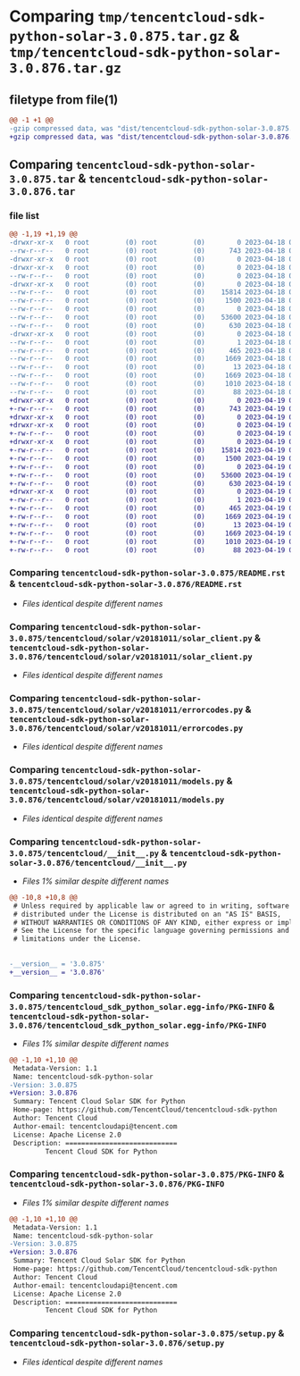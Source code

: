 # Comparing `tmp/tencentcloud-sdk-python-solar-3.0.875.tar.gz` & `tmp/tencentcloud-sdk-python-solar-3.0.876.tar.gz`

## filetype from file(1)

```diff
@@ -1 +1 @@
-gzip compressed data, was "dist/tencentcloud-sdk-python-solar-3.0.875.tar", last modified: Tue Apr 18 00:50:06 2023, max compression
+gzip compressed data, was "dist/tencentcloud-sdk-python-solar-3.0.876.tar", last modified: Wed Apr 19 00:36:38 2023, max compression
```

## Comparing `tencentcloud-sdk-python-solar-3.0.875.tar` & `tencentcloud-sdk-python-solar-3.0.876.tar`

### file list

```diff
@@ -1,19 +1,19 @@
-drwxr-xr-x   0 root         (0) root         (0)        0 2023-04-18 00:50:06.000000 tencentcloud-sdk-python-solar-3.0.875/
--rw-r--r--   0 root         (0) root         (0)      743 2023-04-18 00:50:06.000000 tencentcloud-sdk-python-solar-3.0.875/README.rst
-drwxr-xr-x   0 root         (0) root         (0)        0 2023-04-18 00:50:06.000000 tencentcloud-sdk-python-solar-3.0.875/tencentcloud/
-drwxr-xr-x   0 root         (0) root         (0)        0 2023-04-18 00:50:06.000000 tencentcloud-sdk-python-solar-3.0.875/tencentcloud/solar/
--rw-r--r--   0 root         (0) root         (0)        0 2023-04-18 00:50:06.000000 tencentcloud-sdk-python-solar-3.0.875/tencentcloud/solar/__init__.py
-drwxr-xr-x   0 root         (0) root         (0)        0 2023-04-18 00:50:06.000000 tencentcloud-sdk-python-solar-3.0.875/tencentcloud/solar/v20181011/
--rw-r--r--   0 root         (0) root         (0)    15814 2023-04-18 00:50:06.000000 tencentcloud-sdk-python-solar-3.0.875/tencentcloud/solar/v20181011/solar_client.py
--rw-r--r--   0 root         (0) root         (0)     1500 2023-04-18 00:50:06.000000 tencentcloud-sdk-python-solar-3.0.875/tencentcloud/solar/v20181011/errorcodes.py
--rw-r--r--   0 root         (0) root         (0)        0 2023-04-18 00:50:06.000000 tencentcloud-sdk-python-solar-3.0.875/tencentcloud/solar/v20181011/__init__.py
--rw-r--r--   0 root         (0) root         (0)    53600 2023-04-18 00:50:06.000000 tencentcloud-sdk-python-solar-3.0.875/tencentcloud/solar/v20181011/models.py
--rw-r--r--   0 root         (0) root         (0)      630 2023-04-18 00:50:06.000000 tencentcloud-sdk-python-solar-3.0.875/tencentcloud/__init__.py
-drwxr-xr-x   0 root         (0) root         (0)        0 2023-04-18 00:50:06.000000 tencentcloud-sdk-python-solar-3.0.875/tencentcloud_sdk_python_solar.egg-info/
--rw-r--r--   0 root         (0) root         (0)        1 2023-04-18 00:50:06.000000 tencentcloud-sdk-python-solar-3.0.875/tencentcloud_sdk_python_solar.egg-info/dependency_links.txt
--rw-r--r--   0 root         (0) root         (0)      465 2023-04-18 00:50:06.000000 tencentcloud-sdk-python-solar-3.0.875/tencentcloud_sdk_python_solar.egg-info/SOURCES.txt
--rw-r--r--   0 root         (0) root         (0)     1669 2023-04-18 00:50:06.000000 tencentcloud-sdk-python-solar-3.0.875/tencentcloud_sdk_python_solar.egg-info/PKG-INFO
--rw-r--r--   0 root         (0) root         (0)       13 2023-04-18 00:50:06.000000 tencentcloud-sdk-python-solar-3.0.875/tencentcloud_sdk_python_solar.egg-info/top_level.txt
--rw-r--r--   0 root         (0) root         (0)     1669 2023-04-18 00:50:06.000000 tencentcloud-sdk-python-solar-3.0.875/PKG-INFO
--rw-r--r--   0 root         (0) root         (0)     1010 2023-04-18 00:50:06.000000 tencentcloud-sdk-python-solar-3.0.875/setup.py
--rw-r--r--   0 root         (0) root         (0)       88 2023-04-18 00:50:06.000000 tencentcloud-sdk-python-solar-3.0.875/setup.cfg
+drwxr-xr-x   0 root         (0) root         (0)        0 2023-04-19 00:36:38.000000 tencentcloud-sdk-python-solar-3.0.876/
+-rw-r--r--   0 root         (0) root         (0)      743 2023-04-19 00:36:38.000000 tencentcloud-sdk-python-solar-3.0.876/README.rst
+drwxr-xr-x   0 root         (0) root         (0)        0 2023-04-19 00:36:38.000000 tencentcloud-sdk-python-solar-3.0.876/tencentcloud/
+drwxr-xr-x   0 root         (0) root         (0)        0 2023-04-19 00:36:38.000000 tencentcloud-sdk-python-solar-3.0.876/tencentcloud/solar/
+-rw-r--r--   0 root         (0) root         (0)        0 2023-04-19 00:36:38.000000 tencentcloud-sdk-python-solar-3.0.876/tencentcloud/solar/__init__.py
+drwxr-xr-x   0 root         (0) root         (0)        0 2023-04-19 00:36:38.000000 tencentcloud-sdk-python-solar-3.0.876/tencentcloud/solar/v20181011/
+-rw-r--r--   0 root         (0) root         (0)    15814 2023-04-19 00:36:38.000000 tencentcloud-sdk-python-solar-3.0.876/tencentcloud/solar/v20181011/solar_client.py
+-rw-r--r--   0 root         (0) root         (0)     1500 2023-04-19 00:36:38.000000 tencentcloud-sdk-python-solar-3.0.876/tencentcloud/solar/v20181011/errorcodes.py
+-rw-r--r--   0 root         (0) root         (0)        0 2023-04-19 00:36:38.000000 tencentcloud-sdk-python-solar-3.0.876/tencentcloud/solar/v20181011/__init__.py
+-rw-r--r--   0 root         (0) root         (0)    53600 2023-04-19 00:36:38.000000 tencentcloud-sdk-python-solar-3.0.876/tencentcloud/solar/v20181011/models.py
+-rw-r--r--   0 root         (0) root         (0)      630 2023-04-19 00:36:38.000000 tencentcloud-sdk-python-solar-3.0.876/tencentcloud/__init__.py
+drwxr-xr-x   0 root         (0) root         (0)        0 2023-04-19 00:36:38.000000 tencentcloud-sdk-python-solar-3.0.876/tencentcloud_sdk_python_solar.egg-info/
+-rw-r--r--   0 root         (0) root         (0)        1 2023-04-19 00:36:38.000000 tencentcloud-sdk-python-solar-3.0.876/tencentcloud_sdk_python_solar.egg-info/dependency_links.txt
+-rw-r--r--   0 root         (0) root         (0)      465 2023-04-19 00:36:38.000000 tencentcloud-sdk-python-solar-3.0.876/tencentcloud_sdk_python_solar.egg-info/SOURCES.txt
+-rw-r--r--   0 root         (0) root         (0)     1669 2023-04-19 00:36:38.000000 tencentcloud-sdk-python-solar-3.0.876/tencentcloud_sdk_python_solar.egg-info/PKG-INFO
+-rw-r--r--   0 root         (0) root         (0)       13 2023-04-19 00:36:38.000000 tencentcloud-sdk-python-solar-3.0.876/tencentcloud_sdk_python_solar.egg-info/top_level.txt
+-rw-r--r--   0 root         (0) root         (0)     1669 2023-04-19 00:36:38.000000 tencentcloud-sdk-python-solar-3.0.876/PKG-INFO
+-rw-r--r--   0 root         (0) root         (0)     1010 2023-04-19 00:36:38.000000 tencentcloud-sdk-python-solar-3.0.876/setup.py
+-rw-r--r--   0 root         (0) root         (0)       88 2023-04-19 00:36:38.000000 tencentcloud-sdk-python-solar-3.0.876/setup.cfg
```

### Comparing `tencentcloud-sdk-python-solar-3.0.875/README.rst` & `tencentcloud-sdk-python-solar-3.0.876/README.rst`

 * *Files identical despite different names*

### Comparing `tencentcloud-sdk-python-solar-3.0.875/tencentcloud/solar/v20181011/solar_client.py` & `tencentcloud-sdk-python-solar-3.0.876/tencentcloud/solar/v20181011/solar_client.py`

 * *Files identical despite different names*

### Comparing `tencentcloud-sdk-python-solar-3.0.875/tencentcloud/solar/v20181011/errorcodes.py` & `tencentcloud-sdk-python-solar-3.0.876/tencentcloud/solar/v20181011/errorcodes.py`

 * *Files identical despite different names*

### Comparing `tencentcloud-sdk-python-solar-3.0.875/tencentcloud/solar/v20181011/models.py` & `tencentcloud-sdk-python-solar-3.0.876/tencentcloud/solar/v20181011/models.py`

 * *Files identical despite different names*

### Comparing `tencentcloud-sdk-python-solar-3.0.875/tencentcloud/__init__.py` & `tencentcloud-sdk-python-solar-3.0.876/tencentcloud/__init__.py`

 * *Files 1% similar despite different names*

```diff
@@ -10,8 +10,8 @@
 # Unless required by applicable law or agreed to in writing, software
 # distributed under the License is distributed on an "AS IS" BASIS,
 # WITHOUT WARRANTIES OR CONDITIONS OF ANY KIND, either express or implied.
 # See the License for the specific language governing permissions and
 # limitations under the License.
 
 
-__version__ = '3.0.875'
+__version__ = '3.0.876'
```

### Comparing `tencentcloud-sdk-python-solar-3.0.875/tencentcloud_sdk_python_solar.egg-info/PKG-INFO` & `tencentcloud-sdk-python-solar-3.0.876/tencentcloud_sdk_python_solar.egg-info/PKG-INFO`

 * *Files 1% similar despite different names*

```diff
@@ -1,10 +1,10 @@
 Metadata-Version: 1.1
 Name: tencentcloud-sdk-python-solar
-Version: 3.0.875
+Version: 3.0.876
 Summary: Tencent Cloud Solar SDK for Python
 Home-page: https://github.com/TencentCloud/tencentcloud-sdk-python
 Author: Tencent Cloud
 Author-email: tencentcloudapi@tencent.com
 License: Apache License 2.0
 Description: ============================
         Tencent Cloud SDK for Python
```

### Comparing `tencentcloud-sdk-python-solar-3.0.875/PKG-INFO` & `tencentcloud-sdk-python-solar-3.0.876/PKG-INFO`

 * *Files 1% similar despite different names*

```diff
@@ -1,10 +1,10 @@
 Metadata-Version: 1.1
 Name: tencentcloud-sdk-python-solar
-Version: 3.0.875
+Version: 3.0.876
 Summary: Tencent Cloud Solar SDK for Python
 Home-page: https://github.com/TencentCloud/tencentcloud-sdk-python
 Author: Tencent Cloud
 Author-email: tencentcloudapi@tencent.com
 License: Apache License 2.0
 Description: ============================
         Tencent Cloud SDK for Python
```

### Comparing `tencentcloud-sdk-python-solar-3.0.875/setup.py` & `tencentcloud-sdk-python-solar-3.0.876/setup.py`

 * *Files identical despite different names*

